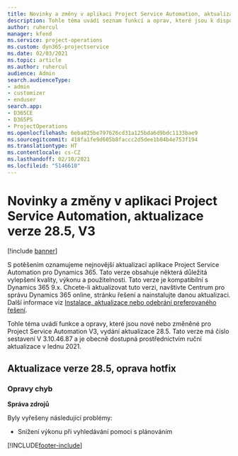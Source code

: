 ```yaml
---
title: Novinky a změny v aplikaci Project Service Automation, aktualizace verze 28.5, oprava hotfix, V3
description: Tohle téma uvádí seznam funkcí a oprav, které jsou k dispozici v aktualizaci verze 28.5, oprava hotfix, pro aplikaci Project Service Automation V3.
author: ruhercul
manager: kfend
ms.service: project-operations
ms.custom: dyn365-projectservice
ms.date: 02/03/2021
ms.topic: article
ms.author: ruhercul
audience: Admin
search.audienceType:
- admin
- customizer
- enduser
search.app:
- D365CE
- D365PS
- ProjectOperations
ms.openlocfilehash: 6eba825be797626cd31a125bda6d9bdc1133bae9
ms.sourcegitcommit: 418fa1fe9d605b8faccc2d5dee1b04b4e753f194
ms.translationtype: HT
ms.contentlocale: cs-CZ
ms.lasthandoff: 02/10/2021
ms.locfileid: "5146610"
---
```

# <a name="whats-new-or-changed-in-project-service-automation-update-release-285-v3"></a>Novinky a změny v aplikaci Project Service Automation, aktualizace verze 28.5, V3

[!include [banner](../includes/psa-now-project-operations.md)]

S potěšením oznamujeme nejnovější aktualizaci aplikace Project Service Automation pro Dynamics 365. Tato verze obsahuje některá důležitá vylepšení kvality, výkonu a použitelnosti. Tato verze je kompatibilní s Dynamics 365 9.x. Chcete-li aktualizovat tuto verzi, navštivte Centrum pro správu Dynamics 365 online, stránku řešení a nainstalujte danou aktualizaci. Další informace viz [Instalace, aktualizace nebo odebrání preferovaného řešení](https://docs.microsoft.com/power-platform/admin/install-remove-preferred-solution).

Tohle téma uvádí funkce a opravy, které jsou nové nebo změněné pro Project Service Automation V3, vydání aktualizace 28.5. Tato verze má číslo sestavení V 3.10.46.87 a je obecně dostupná prostřednictvím ruční aktualizace v lednu 2021.

## <a name="update-release-285-hotfix"></a>Aktualizace verze 28.5, oprava hotfix

### <a name="bug-fixes"></a>Opravy chyb

**Správa zdrojů**

Byly vyřešeny následující problémy:

- Snížení výkonu při vyhledávání pomoci s plánováním



[!INCLUDE[footer-include](../includes/footer-banner.md)]